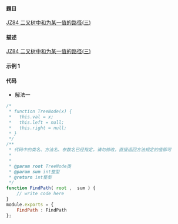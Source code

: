 #### 題目

[JZ84 二叉树中和为某一值的路径(三)](https://www.nowcoder.com/practice/965fef32cae14a17a8e86c76ffe3131f?tpId=13&tqId=2277604&ru=/practice/e0cc33a83afe4530bcec46eba3325116&qru=/ta/coding-interviews/question-ranking)

#### 描述

[JZ84 二叉树中和为某一值的路径(三)](https://www.nowcoder.com/practice/965fef32cae14a17a8e86c76ffe3131f?tpId=13&tqId=2277604&ru=/practice/e0cc33a83afe4530bcec46eba3325116&qru=/ta/coding-interviews/question-ranking)

#### 示例 1

#### 代码

- 解法一

```js
/*
 * function TreeNode(x) {
 *   this.val = x;
 *   this.left = null;
 *   this.right = null;
 * }
 */
/**
 * 代码中的类名、方法名、参数名已经指定，请勿修改，直接返回方法规定的值即可
 *
 * 
 * @param root TreeNode类 
 * @param sum int整型 
 * @return int整型
 */
function FindPath( root ,  sum ) {
    // write code here
}
module.exports = {
    FindPath : FindPath
};
```
